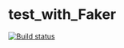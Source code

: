 # test_with_Faker
[![Build status](https://ci.appveyor.com/api/projects/status/1nyxmldj0bsakd43?svg=true)](https://ci.appveyor.com/project/LeeGeller/test-with-faker)
